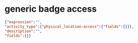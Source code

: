generic badge access
====================

```JSON
{"expression":"",
"activity_type":{"physical_location-access":{"fields":{}}},
"description":"",
"fields":{}}
```